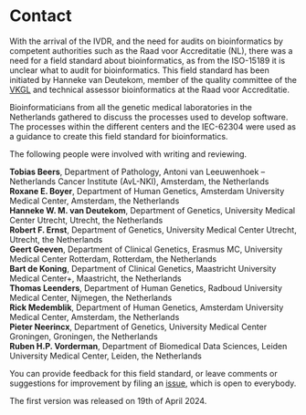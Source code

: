 # Contact

With the arrival of the IVDR, and the need for audits on bioinformatics by competent authorities such as the Raad voor Accreditatie (NL), there was a need for a field standard about bioinformatics, as from the ISO-15189 it is unclear what to audit for bioinformatics. This field standard has been initiated by Hanneke van Deutekom, member of the quality committee of the [VKGL](https://vkgl.nl/nl/) and technical assessor bioinformatics at the Raad voor Accreditatie.

Bioinformaticians from all the genetic medical laboratories in the Netherlands gathered to discuss the processes used to develop software. The processes within the different centers and the IEC-62304 were used as a guidance to create this field standard for bioinformatics.

The following people were involved with writing and reviewing.

**Tobias Beers**, Department of Pathology, Antoni van Leeuwenhoek – Netherlands Cancer Institute (AvL-NKI), Amsterdam, the Netherlands\
**Roxane E. Boyer**, Department of Human Genetics, Amsterdam University Medical Center, Amsterdam, the Netherlands\
**Hanneke W. M. van Deutekom**, Department of Genetics, University Medical Center Utrecht, Utrecht, the Netherlands\
**Robert F. Ernst**, Department of Genetics, University Medical Center Utrecht, Utrecht, the Netherlands\
**Geert Geeven**, Department of Clinical Genetics, Erasmus MC, University Medical Center Rotterdam, Rotterdam, the Netherlands\
**Bart de Koning**, Department of Clinical Genetics, Maastricht University Medical Center+, Maastricht, the Netherlands\
**Thomas Leenders**, Department of Human Genetics, Radboud University Medical Center, Nijmegen, the Netherlands\
**Rick Medemblik**, Department of Human Genetics, Amsterdam University Medical Center, Amsterdam, the Netherlands\
**Pieter Neerincx**, Department of Genetics, University Medical Center Groningen, Groningen, the Netherlands\
**Ruben H.P. Vorderman**, Department of Biomedical Data Sciences, Leiden University Medical Center, Leiden, the Netherlands

You can provide feedback for this field standard, or leave comments or suggestions for improvement by filing an [issue](https://github.com/VKGL-Kwaliteit/BioinformaticaVeldnorm/issues), which is open to everybody.

The first version was released on 19th of April 2024.
